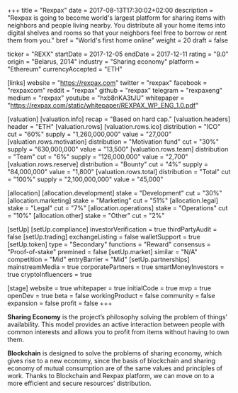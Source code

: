 +++
title = "Rexpax"
date = 2017-08-13T17:30:02+02:00
description = "Rexpax is going to become world's largest platform for sharing items with neighbors and people living nearby. You distribute all your home items into digital shelves and rooms so that your neighbors feel free to borrow or rent them from you."
bref = "World's first home online"
weight = 20
draft = false

ticker = "REXX"
startDate = 2017-12-05
endDate = 2017-12-11
rating = "9.0"
origin = "Belarus, 2014"
industry = "Sharing economy"
platform = "Ethereum"
currencyAccepted = "ETH"

[links]
  website = "https://rexpax.com"
  twitter = "rexpax"
  facebook = "rexpaxcom"
  reddit = "rexpax"
  github = "rexpax"
  telegram = "rexpaxeng"
  medium = "rexpax"
  youtube = "hxb8nKA3tJU"
  whitepaper = "https://rexpax.com/static/whitepaper/REXPAX_WP_ENG_1.0.pdf"

[valuation]
  [valuation.info]
    recap = "Based on hard cap."
  [valuation.headers]
    header = "ETH"
  [valuation.rows]
    [valuation.rows.ico]
      distribution = "ICO"
      cut = "60%"
      supply = "1,260,000,000"
      value = "27,000"
    [valuation.rows.motivation]
      distribution = "Motivation fund"
      cut = "30%"
      supply = "630,000,000"
      value = "13,500"
    [valuation.rows.team]
      distribution = "Team"
      cut = "6%"
      supply = "126,000,000"
      value = "2,700"
    [valuation.rows.reserve]
      distribution = "Bounty"
      cut = "4%"
      supply = "84,000,000"
      value = "1,800"
    [valuation.rows.total]
      distribution = "Total"
      cut = "100%"
      supply = "2,100,000,000"
      value = "45,000"

[allocation]
  [allocation.development]
    stake = "Development"
    cut = "30%"
  [allocation.marketing]
    stake = "Marketing"
    cut = "51%"
  [allocation.legal]
    stake = "Legal"
    cut = "7%"
  [allocation.operations]
    stake = "Operations"
    cut = "10%"
  [allocation.other]
    stake = "Other"
    cut = "2%"

[setUp]
  [setUp.compliance]
    investorVerification = true
    thirdPartyAudit = false
  [setUp.trading]
    exchangeListing = false
    walletSupport = true
  [setUp.token]
    type = "Secondary"
    functions = "Reward"
    consensus = "Proof-of-stake"
    premined = false
  [setUp.market]
    similar = "N/A"
    competition = "Mid"
    entryBarrier = "Mid"
  [setUp.partnerships]
    mainstreamMedia = true
    corporatePartners = true
    smartMoneyInvestors = true
    cryptoInfluencers = true

[stage]
  website = true
  whitepaper = true
  initialCode = true
  mvp = true
  openDev = true
  beta = false
  workingProduct = false
  community = false
  expansion = false
  profit = false
+++

**Sharing Economy**
is the project’s philosophy solving the problem of things’ availability. This model provides an active interaction between people with common interests and allows you to profit from items without having to own them.

**Blockchain**
is designed to solve the problems of sharing economy, which gives rise to a new economy, since the basis of blockchain and sharing economy of mutual consumption are of the same values and principles of work. Thanks to Blockchain and Rexpax platform, we can move on to a more efficient and secure resources’ distribution.

